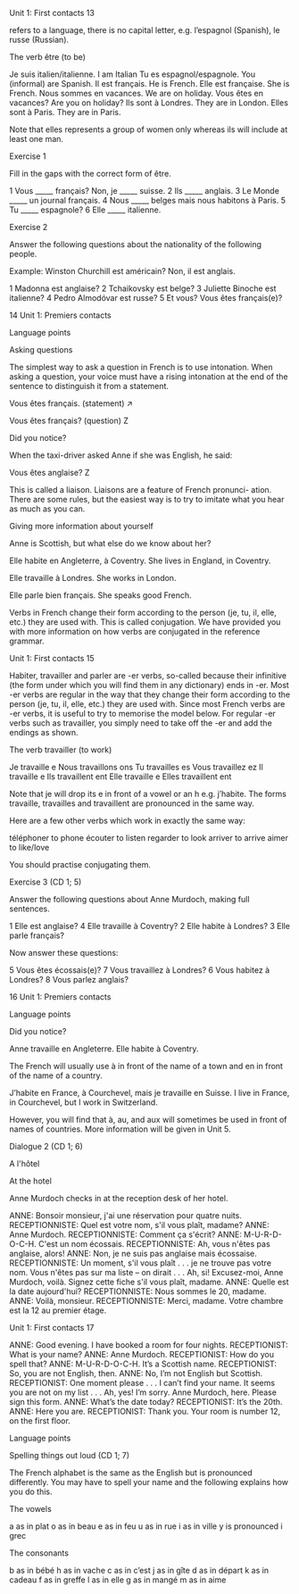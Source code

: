 Unit 1: First contacts
13

refers to a language, there is no capital letter, e.g. l’espagnol
(Spanish), le russe (Russian).

The verb être (to be)

Je suis italien/italienne.          I am Italian
Tu es espagnol/espagnole.           You (informal) are Spanish.
Il est français.                     He is French.
Elle est française.                  She is French.
Nous sommes en vacances.            We are on holiday.
Vous êtes en vacances?              Are you on holiday?
Ils sont à Londres.                  They are in London.
Elles sont à Paris.                  They are in Paris.

Note that elles represents a group of women only whereas
ils will include at least one man.

Exercise 1

Fill in the gaps with the correct form of être.

1 Vous _____ français? Non, je _____ suisse.
2 Ils _____ anglais.
3 Le Monde _____ un journal français.
4 Nous _____ belges mais nous habitons à Paris.
5 Tu _____ espagnole?
6 Elle _____ italienne.

Exercise 2

Answer the following questions about the nationality of the
following people.

Example: Winston Churchill est américain?
Non, il est anglais.

1 Madonna est anglaise?
2 Tchaikovsky est belge?
3 Juliette Binoche est italienne?
4 Pedro Almodóvar est russe?
5 Et vous? Vous êtes français(e)?

14
Unit 1: Premiers contacts

Language points

Asking questions

The simplest way to ask a question in French is to use intonation.
When asking a question, your voice must have a rising intonation
at the end of the sentence to distinguish it from a statement.

Vous êtes français.             (statement)
↗

Vous êtes français?             (question)
Z

Did you notice?

When the taxi-driver asked Anne if she was English, he said:

Vous êtes anglaise?
Z

This is called a liaison. Liaisons are a feature of French pronunci-
ation. There are some rules, but the easiest way is to try to imitate
what you hear as much as you can.

Giving more information about
yourself

Anne is Scottish, but what else do we know about her?

Elle habite en Angleterre, à Coventry.
She lives in England, in Coventry.

Elle travaille à Londres.
She works in London.

Elle parle bien français.
She speaks good French.

Verbs in French change their form according to the person (je, tu,
il, elle, etc.) they are used with. This is called conjugation. We have
provided you with more information on how verbs are conjugated
in the reference grammar.

Unit 1: First contacts
15

Habiter, travailler and parler are -er verbs, so-called because
their infinitive (the form under which you will find them in any
dictionary) ends in -er. Most -er verbs are regular in the way that
they change their form according to the person (je, tu, il, elle, etc.)
they are used with. Since most French verbs are -er verbs, it is
useful to try to memorise the model below. For regular -er verbs
such as travailler, you simply need to take off the -er and add the
endings as shown.

The verb travailler (to work)

Je travaille       e                  Nous travaillons       ons
Tu travailles       es                 Vous travaillez       ez
Il travaille       e                  Ils travaillent       ent
Elle travaille       e                  Elles travaillent       ent

Note that je will drop its e in front of a vowel or an h e.g.
j’habite. The forms travaille, travailles and travaillent are
pronounced in the same way.

Here are a few other verbs which work in exactly the same way:

téléphoner to phone             écouter to listen
regarder to look               arriver to arrive
aimer to like/love

You should practise conjugating them.

Exercise 3 (CD 1; 5)

Answer the following questions about Anne Murdoch, making full
sentences.

1 Elle est anglaise?                  4 Elle travaille à Coventry?
2 Elle habite à Londres?              3 Elle parle français?

Now answer these questions:

5 Vous êtes écossais(e)?              7 Vous travaillez à Londres?
6 Vous habitez à Londres?             8 Vous parlez anglais?

16
Unit 1: Premiers contacts

Language points

Did you notice?

Anne travaille en Angleterre.
Elle habite à Coventry.

The French will usually use à in front of the name of a town and
en in front of the name of a country.

J’habite en France, à Courchevel, mais je travaille en Suisse.
I live in France, in Courchevel, but I work in Switzerland.

However, you will find that à, au, and aux will sometimes be used
in front of names of countries. More information will be given in
Unit 5.

Dialogue 2 (CD 1; 6)

A l'hôtel

At the hotel

Anne Murdoch checks in at the reception desk of her hotel.

ANNE:           Bonsoir monsieur, j'ai une réservation pour
                quatre nuits.
RECEPTIONNISTE: Quel est votre nom, s'il vous plaît, madame?
ANNE:           Anne Murdoch.
RECEPTIONNISTE: Comment ça s'écrit?
ANNE:           M-U-R-D-O-C-H. C'est un nom écossais.
RECEPTIONNISTE: Ah, vous n'êtes pas anglaise, alors!
ANNE:           Non, je ne suis pas anglaise mais écossaise.
RECEPTIONNISTE: Un moment, s'il vous plaît . . . je ne trouve pas
                votre nom. Vous n'êtes pas sur ma liste – on
                dirait . . . Ah, si! Excusez-moi, Anne Murdoch,
                voilà. Signez cette fiche s'il vous plaît, madame.
ANNE:           Quelle est la date aujourd'hui?
RECEPTIONNISTE: Nous sommes le 20, madame.
ANNE:           Voilà, monsieur.
RECEPTIONNISTE: Merci, madame. Votre chambre est la 12 au
                premier étage.

Unit 1: First contacts
17

ANNE:           Good evening. I have booked a room for four
                nights.
RECEPTIONIST: What is your name?
ANNE:           Anne Murdoch.
RECEPTIONIST: How do you spell that?
ANNE:           M-U-R-D-O-C-H. It’s a Scottish name.
RECEPTIONIST: So, you are not English, then.
ANNE:           No, I’m not English but Scottish.
RECEPTIONIST: One moment please . . . I can’t find your name.
                It seems you are not on my list . . . Ah, yes! I’m
                sorry. Anne Murdoch, here. Please sign this
                form.
ANNE:           What’s the date today?
RECEPTIONIST: It’s the 20th.
ANNE:           Here you are.
RECEPTIONIST: Thank you. Your room is number 12, on the first
                floor.

Language points

Spelling things out loud (CD 1; 7)

The French alphabet is the same as the English but is pronounced
differently. You may have to spell your name and the following
explains how you do this.

The vowels

a as in plat                        o as in beau
e as in feu                         u as in rue
i as in ville                       y is pronounced i grec

The consonants

b as in bébé                        h as in vache
c as in c’est                       j as in gîte
d as in départ                      k as in cadeau
f as in greffe                      l as in elle
g as in mangé                       m as in aime